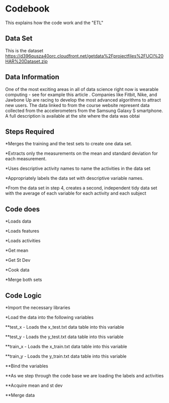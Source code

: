 # Codebook

This explains how the code work and the "ETL"

## Data Set

This is the dataset https://d396qusza40orc.cloudfront.net/getdata%2Fprojectfiles%2FUCI%20HAR%20Dataset.zip 

## Data Information

One of the most exciting areas in all of data science right now is wearable computing - see for example this article . Companies like Fitbit, Nike, and Jawbone Up are racing to develop the most advanced algorithms to attract new users. The data linked to from the course website represent data collected from the accelerometers from the Samsung Galaxy S smartphone. A full description is available at the site where the data was obtai

## Steps Required

*Merges the training and the test sets to create one data set.

*Extracts only the measurements on the mean and standard deviation for each measurement. 

*Uses descriptive activity names to name the activities in the data set

*Appropriately labels the data set with descriptive variable names.

*From the data set in step 4, creates a second, independent tidy data set with the average of each variable for each activity and each subject

## Code does

*Loads data

*Loads features

*Loads activities

*Get mean

*Get St Dev

*Cook data

*Merge both sets

## Code Logic

*Import the necessary libraries

*Load the data into the following variables

**test_x - Loads the x_test.txt data table into this variable

**test_y - Loads the y_test.txt data table into this variable

**train_x - Loads the x_train.txt data table into this variable

**train_y - Loads the y_train.txt data table into this variable

**Bind the variables

**As we step through the code base we are loading the labels and activities

**Acquire mean and st dev

**Merge data

